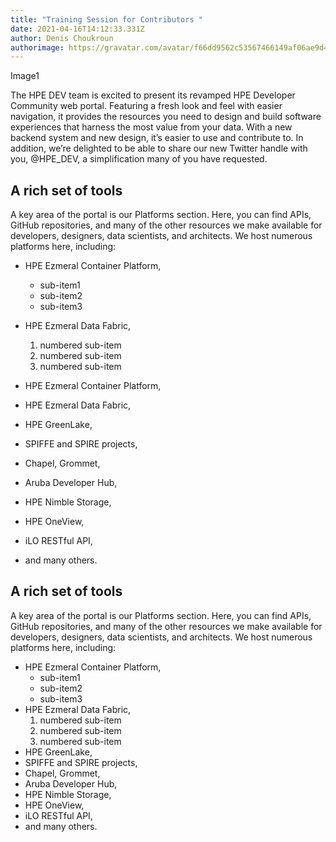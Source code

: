 ```yaml
---
title: "Training Session for Contributors "
date: 2021-04-16T14:12:33.331Z
author: Denis Choukroun
authorimage: https://gravatar.com/avatar/f66dd9562c53567466149af06ae9d4f1?s=96
---
```

Image1

The HPE DEV team is excited to present its revamped HPE Developer Community web portal. Featuring a fresh look and feel with easier navigation, it provides the resources you need to design and build software experiences that harness the most value from your data. With a new backend system and new design, it’s easier to use and contribute to. In addition, we’re delighted to be able to share our new Twitter handle with you, @HPE_DEV, a simplification many of you have requested.

## A rich set of tools

A key area of the portal is our Platforms section. Here, you can find APIs, GitHub repositories, and many of the other resources we make available for developers, designers, data scientists, and architects. 
We host numerous platforms here, including:

* HPE Ezmeral Container Platform, 

  * sub-item1
  * sub-item2
  * sub-item3

* HPE Ezmeral Data Fabric, 

  1. numbered sub-item
  2. numbered sub-item
  3. numbered sub-item

* HPE Ezmeral Container Platform, 

* HPE Ezmeral Data Fabric,
 
* HPE GreenLake, 

* SPIFFE and SPIRE projects, 

* Chapel, Grommet, 

* Aruba Developer Hub, 

* HPE Nimble Storage, 

* HPE OneView, 

* iLO RESTful API,

* and many others.

## A rich set of tools

A key area of the portal is our Platforms section. Here, you can find APIs, GitHub repositories, and many of the other resources we make available for developers, designers, data scientists, and architects. 
We host numerous platforms here, including:

* HPE Ezmeral Container Platform, 
  * sub-item1
  * sub-item2
  * sub-item3
* HPE Ezmeral Data Fabric, 
  1. numbered sub-item
  2. numbered sub-item
  3. numbered sub-item
* HPE GreenLake, 
* SPIFFE and SPIRE projects, 
* Chapel, Grommet, 
* Aruba Developer Hub, 
* HPE Nimble Storage, 
* HPE OneView, 
* iLO RESTful API,
* and many others.